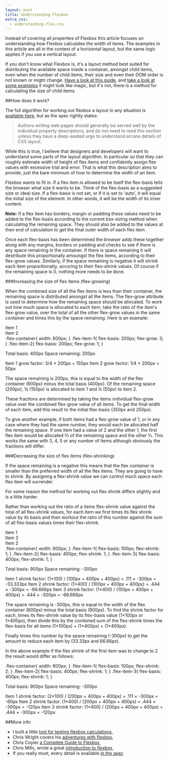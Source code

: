 ```yaml
---
layout: post
title: Understanding Flexbox
extra_css:
  - understanding-flex.css 
---
```

Instead of covering all properties of Flexbox this article focuses on understanding how Flexbox calculates the width of items. The examples in this article are all in the context of a horizontal layout, but the same logic applies if you use a vertical layout.

If you don't know what Flexbox is, it's a layout method best suited for distributing the available space inside a container, amongst child items, even when the number of child items, their size and even their DOM order is not known or might change. [Have a look at this guide](http://css-tricks.com/snippets/css/a-guide-to-flexbox/), and [take a look at some examples](http://codepen.io/MadeByMike/pen/26cb650eaef356da925e75139537f74e) it might look like magic, but it's not, there is a method for calculating the size of child items.

##How does it work?

The full algorithm for working out flexbox a layout in any situation is [available here](http://dev.w3.org/csswg/css-flexbox/#layout-algorithm), but as the spec rightly states:

<blockquote>Authors writing web pages should generally be served well by the individual property descriptions, and do not need to read this section unless they have a deep-seated urge to understand arcane details of CSS layout.</blockquote>

While this is true, I believe that designers and developers will want to understand some parts of the layout algorithm. In particular so that they can roughly estimate width of height of flex items and confidently assign flex values with excessive trial and error. That is what this description aims to provide, just the bare minimum of how to determine the width of an item.

Flexbox wants to fit in. If a flex item is allowed to be itself the flex-basis tells the browser what size it wants to be. Think of the flex-basis as a suggested size or ideal size. If a flex-basis is not set, or if it is set to 'auto', it will equal the initial size of the element. In other words, it will be the width of its inner content.

<strong>Note:</strong> If a flex item has borders, margin or padding these values need to be added to the flex-basis according to the current box-sizing method when calculating the remaining space. They should also be added to the values at then end of calculation to get the final outer width of each flex item.

Once each flex-basis has been determined the browser adds these together along with any margins, borders or padding and checks to see if there is any space remaining in the container. If there is space remaining it will destribute this proportionally amoungst the flex items, according to their flex-grow values. Similarly, if the space remaining is negative it will shrink each item proporitionatly, accoring to their flex-shrink values. Of course if the remaining space is 0, nothing more needs to be done.

###Increasing the size of flex items (flex-growing)

When the combined size of all the flex items is less than their container, the remaining space is distributed amongst all the items. The flex-grow attribute is used to determine how the remaining space should be allocated. To work out how much space is allocated to each item, take the ratio of the item's flex-grow value, over the total of all the other flex-grow values in the same container and times this by the space remaining. Here is an example:

<div id="example-static-flex-1" class="flex-container">
	<div class="flex-item flex-item-1">Item 1</div>
	<div class="flex-item flex-item-2">Item 2</div>
</div> 
<div class="example-container pre">
.flex-container{ width: 600px; }
.flex-item-1{ flex-basis: 200px; flex-grow: 3; }
.flex-item-2{ flex-basis: 200px; flex-grow: 1; }

Total basis: 400px
Space remaining:  200px

Item 1 grow factor: 3/4 &times; 200px = 150px
Item 2 grow factor: 1/4 &times; 200px = 50px
</div>

The space remaining is 200px, this is equal to the width of the flex container (600px) minus the total basis (400px). Of the remaining space (200px), ¾ (150px) is allocated to item 1 and ¼ (50px) to item 2. 

These fractions are determined by taking the items individual flex-grow value over the combined flex-grow value of all items. To get the final width of each item, add this result to the initial flex-basis (350px and 250px).

To give another example; if both items had a flex-grow value of 1, or in any case where they had the same number, they would each be allocated half the remaining space. If one item had a value of 2 and the other 1, the first flex item would be allocated ⅔ of the remaining space and the other ⅓. This works the same with 3, 4, 5 or any number of items although obviously the fractions will differ.

###Decreasing the size of flex items (flex-shrinking)

If the space remaining is a negative this means that the flex container is smaller than the preferred width of all the flex items. They are going to have to shrink. By assigning a flex-shrink value we can control much space each flex item will surrender. 

For some reason the method for working out flex shrink differs slightly and is a little harder.

Rather than working out the ratio of a items flex-shrink value against the total of all flex-shrink values, for each item we first times its flex shrink value by its basis and then workout the ratio of this number against the sum of all flex-basis values times their flex-shrink.

<div id="example-static-flex-2" class="flex-container">
	<div class="flex-item flex-item-1">Item 1</div>
	<div class="flex-item flex-item-2">Item 2</div>
	<div class="flex-item flex-item-3">Item 2</div>
</div>  
<div class="example-container pre">
.flex-container{ width: 600px; }
.flex-item-1{ flex-basis: 100px; flex-shrink: 1; }
.flex-item-2{ flex-basis: 400px; flex-shrink: 1; }
.flex-item-3{ flex-basis: 400px; flex-shrink: 1; }

Total basis: 900px
Space remaining: -300px

Item 1 shrink factor: (1&times;100) / (100px + 400px + 400px) = .111 &times; -300px = -33.333px
Item 2 shrink factor: (1&times;400) / (100px + 400px + 400px) = .444 &times; -300px = -66.666px
Item 3 shrink factor: (1&times;400) / (100px + 400px + 400px) = .444 &times; -300px = -66.666px
</div>

The space remaining is -300px, this is equal to the width of the flex container (600px) minus the total basis (900px). To find the shrink factor for each, times its flex-shrink value by its flex-basis value (1&times;100px or 1&times;400px), then divide this by the combined sum of the flex-shrink times the flex-basis for all items (1&times;100px) + (1&times;400px) + (1&times;400px).

Finally times this number by the space remaining (-300px) to get the amount to reduce each item by (33.33px and 66.66px).

In the above example if the flex shrink of the first item was to change to 2 the result would differ as follows:

<div class="example-container pre">.flex-container{ width: 600px; }
.flex-item-1{ flex-basis: 100px; flex-shrink: 2; }
.flex-item-2{ flex-basis: 400px; flex-shrink: 1; }
.flex-item-3{ flex-basis: 400px; flex-shrink: 1; }

Total basis: 900px
Space remaining: -300px

Item 1 shrink factor: (2&times;100) / (200px + 400px + 400px) = .111 &times; -300px = -60px
Item 2 shrink factor: (1&times;400) / (200px + 400px + 400px) = .444 &times; -300px = -120px
Item 3 shrink factor: (1&times;400) / (200px + 400px + 400px) = .444 &times; -300px = -120px
</div>

##More info

  - I built a little [tool for testing flexbox calculations](/demos/flexbox-tester/),
  - Chris Wright covers his [adventures with flexbox](http://chriswrightdesign.com/experiments/flexbox-adventures/),
  - Chris Coyier [a Complete Guide to Flexbox](http://css-tricks.com/snippets/css/a-guide-to-flexbox/),
  - Chris Mills, wrote a great [introduction to flexbox](https://dev.opera.com/articles/flexbox-basics/),
  - If you really must, every detail is available [in the spec](http://dev.w3.org/csswg/css-flexbox/#layout-algorithm)

